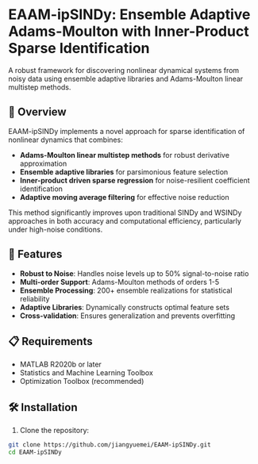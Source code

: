 # EAAM-ipSINDy: Ensemble Adaptive Adams-Moulton with Inner-Product Sparse Identification

A robust framework for discovering nonlinear dynamical systems from noisy data using ensemble adaptive libraries and Adams-Moulton linear multistep methods.

## 🌟 Overview

EAAM-ipSINDy implements a novel approach for sparse identification of nonlinear dynamics that combines:

- **Adams-Moulton linear multistep methods** for robust derivative approximation
- **Ensemble adaptive libraries** for parsimonious feature selection  
- **Inner-product driven sparse regression** for noise-resilient coefficient identification
- **Adaptive moving average filtering** for effective noise reduction

This method significantly improves upon traditional SINDy and WSINDy approaches in both accuracy and computational efficiency, particularly under high-noise conditions.

## 🚀 Features

- **Robust to Noise**: Handles noise levels up to 50% signal-to-noise ratio
- **Multi-order Support**: Adams-Moulton methods of orders 1-5
- **Ensemble Processing**: 200+ ensemble realizations for statistical reliability
- **Adaptive Libraries**: Dynamically constructs optimal feature sets
- **Cross-validation**: Ensures generalization and prevents overfitting

## 📋 Requirements

- MATLAB R2020b or later
- Statistics and Machine Learning Toolbox
- Optimization Toolbox (recommended)

## 🛠 Installation

1. Clone the repository:
```bash
git clone https://github.com/jiangyuemei/EAAM-ipSINDy.git
cd EAAM-ipSINDy
